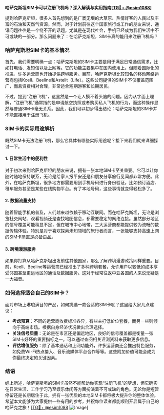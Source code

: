 **哈萨克斯坦SIM卡可以注册飞机吗？深入解读与实用指南[[TG💪+ @esim1088](https://t.me/s/esim1088)]**

提到哈萨克斯坦，很多人首先想到的是广袤无垠的大草原、热情好客的人民以及丰富的石油和天然气资源。然而，对于计划前往这个国家旅行或工作的朋友来说，通讯问题往往是一个绕不开的话题。尤其是在现代社会，手机已经成为我们生活中不可或缺的一部分。那么问题来了：在哈萨克斯坦，SIM卡真的能用来注册飞机吗？

### 哈萨克斯坦SIM卡的基本情况

首先，我们需要明确一点：哈萨克斯坦的SIM卡主要是用于满足日常通信需求，比如打电话、发短信以及上网等。它的功能主要集中在国内使用上，但随着国际化的推进，许多运营商也开始提供跨境服务。目前，哈萨克斯坦比较知名的移动网络运营商包括Kcell、Beeline和Astelit（Life）。这些公司提供的SIM卡不仅覆盖范围广，而且资费相对合理，非常适合短期游客和长期居民。

不过，提到“注册飞机”，这显然是一个让人摸不着头脑的问题。因为从字面上理解，“注册飞机”通常指的是申请航空执照或者购买私人飞机的行为，而这种操作显然与普通SIM卡毫无关系。因此，我们可以初步得出结论：哈萨克斯坦的SIM卡并不能直接用于注册飞机。

### SIM卡的实际用途解析

既然SIM卡无法注册飞机，那么它具体有哪些实际用途呢？接下来我们就来详细探讨一下。

#### 1. 日常生活中的便利性

对于初次来到哈萨克斯坦的朋友来说，拥有一张本地SIM卡至关重要。它可以让你随时随地保持联系，无论是给家人报平安还是和朋友分享旅行见闻都非常方便。此外，在哈萨克斯坦，很多地方都需要用到手机号码进行身份验证，比如预订酒店、租车服务甚至是某些在线购物平台。有了本地号码，这些事情就变得轻松多了。

#### 2. 数据流量支持

随着智能手机的普及，人们越来越依赖于移动互联网。而在哈萨克斯坦，无论是浏览社交网站、观看视频还是查找地图信息，都需要稳定的网络连接。虽然部分地区的信号覆盖可能稍显不足，但在城市中心地带，三大运营商都能提供较为流畅的数据传输体验。特别是对于喜欢探索未知领域的旅行者而言，一张能够支持高速上网的SIM卡简直是必备良品。

#### 3. 跨境漫游服务

如果你打算从哈萨克斯坦出发前往其他国家，那么了解跨境漫游政策同样重要。目前，Kcell、Beeline等运营商已经推出了多种跨境套餐，允许用户以较低的成本享受邻国甚至更远地区的通话及数据服务。这对于经常往返中亚各国的人来说无疑是一大福音。

### 如何选择适合自己的SIM卡？

面对市场上琳琅满目的产品，如何挑选一款合适的SIM卡呢？这里给大家几点建议：

- **考虑预算**：不同的运营商收费标准各异，有些主打低价位套餐，而另一些则倾向于高端市场。根据自身经济状况做出合理选择。
- **关注信号质量**：无论是在市区还是偏远地区，良好的信号覆盖都是衡量一张SIM卡好坏的重要指标之一。可以通过查阅相关评测资料来获取更多信息。
- **评估增值服务**：除了基本通话和上网功能外，许多运营商还会推出特色服务，如免费Wi-Fi热点接入、音乐流媒体平台合作等等。这些附加价值可能会成为你最终决定的关键因素。

### 结语

综上所述，哈萨克斯坦的SIM卡虽然不能帮助你实现“注册飞机”的梦想，但它确实在日常生活、工作学习乃至娱乐休闲等方面扮演着不可或缺的角色。无论你是短暂停留还是长期居住于此，拥有一张优质的本地SIM卡都将极大提升你的整体体验。希望本文能够为大家提供一些有用的参考，并祝每位读者都能顺利开启属于自己的哈萨克之旅！[[TG💪+ @esim1088](https://t.me/s/esim1088) ![Image](https://i.postimg.cc/4NQfJmqS/Snipaste-2025-05-13-00-14-12.png)]